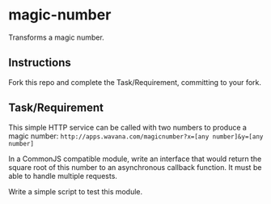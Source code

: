 # magic-number
Transforms a magic number.

## Instructions

Fork this repo and complete the Task/Requirement, committing to your fork.

## Task/Requirement

This simple HTTP service can be called with two numbers to produce a magic number:
`http://apps.wavana.com/magicnumber?x=[any number]&y=[any number]`

In a CommonJS compatible module, write an interface that would return the square root of this number to an asynchronous callback function. It must be able to handle multiple requests.

Write a simple script to test this module.
